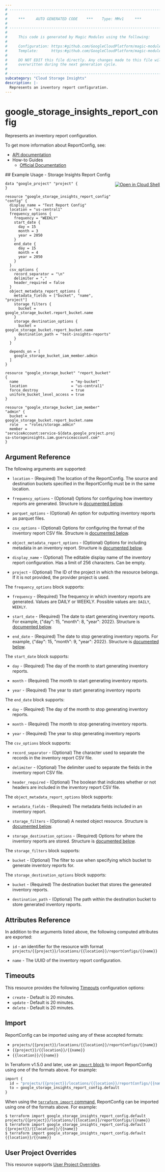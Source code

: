 ```yaml
---
# ----------------------------------------------------------------------------
#
#     ***     AUTO GENERATED CODE    ***    Type: MMv1     ***
#
# ----------------------------------------------------------------------------
#
#     This code is generated by Magic Modules using the following:
#
#     Configuration: https:#github.com/GoogleCloudPlatform/magic-modules/tree/main/mmv1/products/storageinsights/ReportConfig.yaml
#     Template:      https:#github.com/GoogleCloudPlatform/magic-modules/tree/main/mmv1/templates/terraform/resource.html.markdown.tmpl
#
#     DO NOT EDIT this file directly. Any changes made to this file will be
#     overwritten during the next generation cycle.
#
# ----------------------------------------------------------------------------
subcategory: "Cloud Storage Insights"
description: |-
  Represents an inventory report configuration.
---
```


# google_storage_insights_report_config

Represents an inventory report configuration.


To get more information about ReportConfig, see:

* [API documentation](https://cloud.google.com/storage/docs/json_api/v1/reportConfig)
* How-to Guides
    * [Official Documentation](https://cloud.google.com/storage/docs/insights/using-storage-insights)

<div class = "oics-button" style="float: right; margin: 0 0 -15px">
  <a href="https://console.cloud.google.com/cloudshell/open?cloudshell_git_repo=https%3A%2F%2Fgithub.com%2Fterraform-google-modules%2Fdocs-examples.git&cloudshell_image=gcr.io%2Fcloudshell-images%2Fcloudshell%3Alatest&cloudshell_print=.%2Fmotd&cloudshell_tutorial=.%2Ftutorial.md&cloudshell_working_dir=storage_insights_report_config&open_in_editor=main.tf" target="_blank">
    <img alt="Open in Cloud Shell" src="//gstatic.com/cloudssh/images/open-btn.svg" style="max-height: 44px; margin: 32px auto; max-width: 100%;">
  </a>
</div>
## Example Usage - Storage Insights Report Config


```hcl
data "google_project" "project" {
}

resource "google_storage_insights_report_config" "config" {
  display_name = "Test Report Config"
  location = "us-central1"
  frequency_options {
    frequency = "WEEKLY"
    start_date {
      day = 15
      month = 3
      year = 2050
    }
    end_date {
      day = 15
      month = 4
      year = 2050
    }
  }
  csv_options {
    record_separator = "\n"
    delimiter = ","
    header_required = false
  }
  object_metadata_report_options {
    metadata_fields = ["bucket", "name", "project"]
    storage_filters {
      bucket = google_storage_bucket.report_bucket.name
    }
    storage_destination_options {
      bucket = google_storage_bucket.report_bucket.name
      destination_path = "test-insights-reports"
    }
  }

  depends_on = [
    google_storage_bucket_iam_member.admin
  ]
}

resource "google_storage_bucket" "report_bucket" {
  name                        = "my-bucket"
  location                    = "us-central1"
  force_destroy               = true
  uniform_bucket_level_access = true
}

resource "google_storage_bucket_iam_member" "admin" {
  bucket = google_storage_bucket.report_bucket.name
  role   = "roles/storage.admin"
  member = "serviceAccount:service-${data.google_project.project.number}@gcp-sa-storageinsights.iam.gserviceaccount.com"
}
```

## Argument Reference

The following arguments are supported:


* `location` -
  (Required)
  The location of the ReportConfig. The source and destination buckets specified in the ReportConfig
  must be in the same location.


* `frequency_options` -
  (Optional)
  Options for configuring how inventory reports are generated.
  Structure is [documented below](#nested_frequency_options).

* `parquet_options` -
  (Optional)
  An option for outputting inventory reports as parquet files.

* `csv_options` -
  (Optional)
  Options for configuring the format of the inventory report CSV file.
  Structure is [documented below](#nested_csv_options).

* `object_metadata_report_options` -
  (Optional)
  Options for including metadata in an inventory report.
  Structure is [documented below](#nested_object_metadata_report_options).

* `display_name` -
  (Optional)
  The editable display name of the inventory report configuration. Has a limit of 256 characters. Can be empty.

* `project` - (Optional) The ID of the project in which the resource belongs.
    If it is not provided, the provider project is used.



<a name="nested_frequency_options"></a>The `frequency_options` block supports:

* `frequency` -
  (Required)
  The frequency in which inventory reports are generated. Values are DAILY or WEEKLY.
  Possible values are: `DAILY`, `WEEKLY`.

* `start_date` -
  (Required)
  The date to start generating inventory reports. For example, {"day": 15, "month": 8, "year": 2022}.
  Structure is [documented below](#nested_frequency_options_start_date).

* `end_date` -
  (Required)
  The date to stop generating inventory reports. For example, {"day": 15, "month": 9, "year": 2022}.
  Structure is [documented below](#nested_frequency_options_end_date).


<a name="nested_frequency_options_start_date"></a>The `start_date` block supports:

* `day` -
  (Required)
  The day of the month to start generating inventory reports.

* `month` -
  (Required)
  The month to start generating inventory reports.

* `year` -
  (Required)
  The year to start generating inventory reports

<a name="nested_frequency_options_end_date"></a>The `end_date` block supports:

* `day` -
  (Required)
  The day of the month to stop generating inventory reports.

* `month` -
  (Required)
  The month to stop generating inventory reports.

* `year` -
  (Required)
  The year to stop generating inventory reports

<a name="nested_csv_options"></a>The `csv_options` block supports:

* `record_separator` -
  (Optional)
  The character used to separate the records in the inventory report CSV file.

* `delimiter` -
  (Optional)
  The delimiter used to separate the fields in the inventory report CSV file.

* `header_required` -
  (Optional)
  The boolean that indicates whether or not headers are included in the inventory report CSV file.

<a name="nested_object_metadata_report_options"></a>The `object_metadata_report_options` block supports:

* `metadata_fields` -
  (Required)
  The metadata fields included in an inventory report.

* `storage_filters` -
  (Optional)
  A nested object resource.
  Structure is [documented below](#nested_object_metadata_report_options_storage_filters).

* `storage_destination_options` -
  (Required)
  Options for where the inventory reports are stored.
  Structure is [documented below](#nested_object_metadata_report_options_storage_destination_options).


<a name="nested_object_metadata_report_options_storage_filters"></a>The `storage_filters` block supports:

* `bucket` -
  (Optional)
  The filter to use when specifying which bucket to generate inventory reports for.

<a name="nested_object_metadata_report_options_storage_destination_options"></a>The `storage_destination_options` block supports:

* `bucket` -
  (Required)
  The destination bucket that stores the generated inventory reports.

* `destination_path` -
  (Optional)
  The path within the destination bucket to store generated inventory reports.

## Attributes Reference

In addition to the arguments listed above, the following computed attributes are exported:

* `id` - an identifier for the resource with format `projects/{{project}}/locations/{{location}}/reportConfigs/{{name}}`

* `name` -
  The UUID of the inventory report configuration.


## Timeouts

This resource provides the following
[Timeouts](https://developer.hashicorp.com/terraform/plugin/sdkv2/resources/retries-and-customizable-timeouts) configuration options:

- `create` - Default is 20 minutes.
- `update` - Default is 20 minutes.
- `delete` - Default is 20 minutes.

## Import


ReportConfig can be imported using any of these accepted formats:

* `projects/{{project}}/locations/{{location}}/reportConfigs/{{name}}`
* `{{project}}/{{location}}/{{name}}`
* `{{location}}/{{name}}`


In Terraform v1.5.0 and later, use an [`import` block](https://developer.hashicorp.com/terraform/language/import) to import ReportConfig using one of the formats above. For example:

```tf
import {
  id = "projects/{{project}}/locations/{{location}}/reportConfigs/{{name}}"
  to = google_storage_insights_report_config.default
}
```

When using the [`terraform import` command](https://developer.hashicorp.com/terraform/cli/commands/import), ReportConfig can be imported using one of the formats above. For example:

```
$ terraform import google_storage_insights_report_config.default projects/{{project}}/locations/{{location}}/reportConfigs/{{name}}
$ terraform import google_storage_insights_report_config.default {{project}}/{{location}}/{{name}}
$ terraform import google_storage_insights_report_config.default {{location}}/{{name}}
```

## User Project Overrides

This resource supports [User Project Overrides](https://registry.terraform.io/providers/hashicorp/google/latest/docs/guides/provider_reference#user_project_override).
